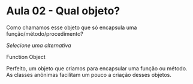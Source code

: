 # Aula 02 - Qual objeto?

Como chamamos esse objeto que só encapsula uma função/método/procedimento?

*Selecione uma alternativa*

Function Object

Perfeito, um objeto que criamos para encapsular uma função ou método. As classes anônimas facilitam um pouco a criação desses objetos.